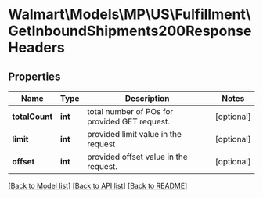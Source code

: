 # Walmart\Models\MP\US\Fulfillment\GetInboundShipments200ResponseHeaders

## Properties

Name | Type | Description | Notes
------------ | ------------- | ------------- | -------------
**totalCount** | **int** | total number of POs for provided GET request. | [optional]
**limit** | **int** | provided limit value in the request | [optional]
**offset** | **int** | provided offset value in the request. | [optional]


[[Back to Model list]](./) [[Back to API list]](../../../../../README.md#supported-apis) [[Back to README]](../../../../../README.md)
